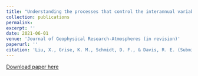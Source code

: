 ```yaml
---
title: "Understanding the processes that control the interannual variability of the Northern Hemisphere wintertime polar front and subtropical jet streams."
collection: publications
permalink: 
excerpt: ''
date: 2021-06-01
venue: 'Journal of Geophysical Research-Atmospheres (in revision)'
paperurl: ''
citation: 'Liu, X., Grise, K. M., Schmidt, D. F., & Davis, R. E. (Submitted). Understanding the processes that control the interannual variability of the Northern Hemisphere wintertime polar front and subtropical jet streams. Journal of Geophysical Research-Atmospheres.'
---
```



[Download paper here](http://liuxhy.github.io/files/2021JD034876_Merged_PDF.pdf)
